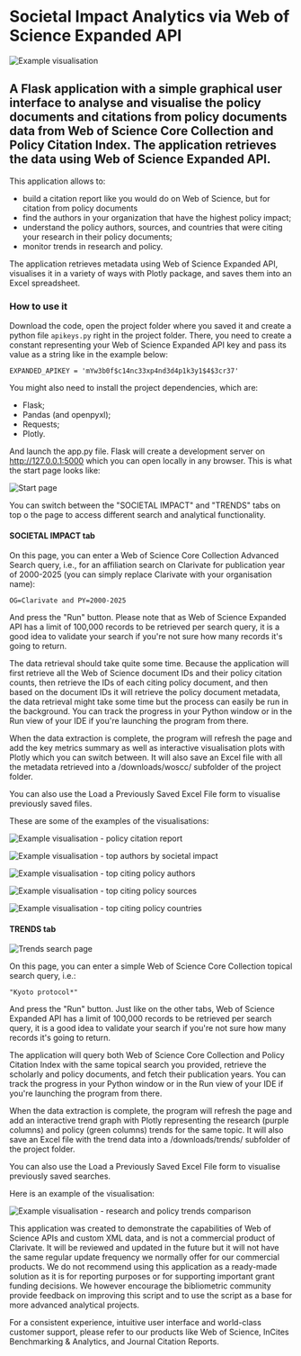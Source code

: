 # Societal Impact Analytics via Web of Science Expanded API

![Example visualisation](screenshots/example.png)

## A Flask application with a simple graphical user interface to analyse and visualise the policy documents and citations from policy documents data from Web of Science Core Collection and Policy Citation Index. The application retrieves the data using Web of Science Expanded API.

This application allows to:
- build a citation report like you would do on Web of Science, but for citation from policy documents
- find the authors in your organization that have the highest policy impact;
- understand the policy authors, sources, and countries that were citing your research in their policy documents;
- monitor trends in research and policy.

The application retrieves metadata using Web of Science Expanded API, visualises it in a variety of ways with Plotly package, and saves them into an Excel spreadsheet.

### How to use it
Download the code, open the project folder where you saved it and create a python file `apikeys.py` right in the project folder. There, you need to create a constant representing your Web of Science Expanded API key and pass its value as a string like in the example below:

```
EXPANDED_APIKEY = 'mYw3b0f$c14nc33xp4nd3d4p1k3y1$4$3cr37'
```

You might also need to install the project dependencies, which are:
- Flask;
- Pandas (and openpyxl);
- Requests;
- Plotly.

And launch the app.py file. Flask will create a development server on http://127.0.0.1:5000 which you can open locally in any browser. This is what the start page looks like:

![Start page](screenshots/index.png)

You can switch between the "SOCIETAL IMPACT" and "TRENDS" tabs on top o the page to access different search and analytical functionality. 

#### SOCIETAL IMPACT tab

On this page, you can enter a Web of Science Core Collection Advanced Search query, i.e., for an affiliation search on Clarivate for publication year of 2000-2025 (you can simply replace Clarivate with your organisation name):

```
OG=Clarivate and PY=2000-2025
```

And press the "Run" button. Please note that as Web of Science Expanded API has a limit of 100,000 records to be retrieved per search query, it is a good idea to validate your search if you're not sure how many records it's going to return.

The data retrieval should take quite some time. Because the application will first retrieve all the Web of Science document IDs and their policy citation counts, then retrieve the IDs of each citing policy document, and then based on the document IDs it will retrieve the policy document metadata, the data retrieval might take some time but the process can easily be run in the background. You can track the progress in your Python window or in the Run view of your IDE if you're launching the program from there. 

When the data extraction is complete, the program will refresh the page and add the key metrics summary as well as interactive visualisation plots with Plotly which you can switch between. It will also save an Excel file with all the metadata retrieved into a /downloads/woscc/ subfolder of the project folder.

You can also use the Load a Previously Saved Excel File form to visualise previously saved files.

These are some of the examples of the visualisations:

![Example visualisation - policy citation report](screenshots/policy_citation_report.png)

![Example visualisation - top authors by societal impact](screenshots/authors_by_societal_impact.png)

![Example visualisation - top citing policy authors](screenshots/citing_authors.png)

![Example visualisation - top citing policy sources](screenshots/citing_policy_sources.png)

![Example visualisation - top citing policy countries](screenshots/citing_policy_countries.png)

#### TRENDS tab

![Trends search page](screenshots/trends_search.png)

On this page, you can enter a simple Web of Science Core Collection topical search query, i.e.:

```
"Kyoto protocol*"
```

And press the "Run" button. Just like on the other tabs, Web of Science Expanded API has a limit of 100,000 records to be retrieved per search query, it is a good idea to validate your search if you're not sure how many records it's going to return.

The application will query both Web of Science Core Collection and Policy Citation Index with the same topical search you provided, retrieve the scholarly and policy documents, and fetch their publication years. You can track the progress in your Python window or in the Run view of your IDE if you're launching the program from there. 

When the data extraction is complete, the program will refresh the page and add an interactive trend graph with Plotly representing the research (purple columns) and policy (green columns) trends for the same topic. It will also save an Excel file with the trend data into a /downloads/trends/ subfolder of the project folder.


You can also use the Load a Previously Saved Excel File form to visualise previously saved searches.

Here is an example of the visualisation:

![Example visualisation - research and policy trends comparison](screenshots/research_and_policy_trend.png)


This application was created to demonstrate the capabilities of Web of Science APIs and custom XML data, and is not a commercial product of Clarivate. It will be reviewed and updated in the future but it will not have the same regular update frequency we normally offer for our commercial products. We do not recommend using this application as a ready-made solution as it is for reporting purposes or for supporting important grant funding decisions. We however encourage the bibliometric community provide feedback on improving this script and to use the script as a base for more advanced analytical projects.

For a consistent experience, intuitive user interface and world-class customer support, please refer to our products like Web of Science, InCites Benchmarking & Analytics, and Journal Citation Reports.
